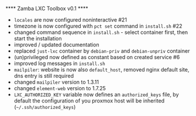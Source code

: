 **** Zamba LXC Toolbox v0.1 ****
- `locales` are now configured noninteractive #21
- timezone is now configured with `pct set` command in `install.sh` #22
- changed command sequence in `install.sh` - select container first, then start the installation
- improved / updated documentation
- replaced `just-lxc` container by `debian-priv` and `debian-unpriv` container
- (un)privileged now defined as constant based on created service #6
- improved log messages in `install.sh`
- `mailpiler`: website is now also `default_host`, removed nginx default site, dns entry is still required
- changed `mailpiler` version to 1.3.11
- changed `element-web` version to 1.7.25
- `LXC_AUTHORIZED_KEY` variable now defines an `authorized_keys` file, by default the configuration of you proxmox host will be inherited (`~/.ssh/authorized_keys`)